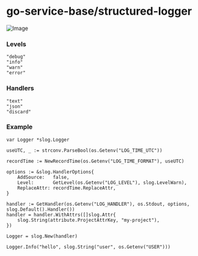 go-service-base/structured-logger
=======

![Image](https://img.shields.io/github/v/tag/SENERGY-Platform/go-service-base?filter=struct-logger%2A&label=latest)

### Levels

    "debug"
	"info"
	"warn"
	"error"

### Handlers

    "text"
    "json"
    "discard"

### Example

	var Logger *slog.Logger

	useUTC, _ := strconv.ParseBool(os.Getenv("LOG_TIME_UTC"))

	recordTime := NewRecordTime(os.Getenv("LOG_TIME_FORMAT"), useUTC)

	options := &slog.HandlerOptions{
		AddSource:   false,
		Level:       GetLevel(os.Getenv("LOG_LEVEL"), slog.LevelWarn),
		ReplaceAttr: recordTime.ReplaceAttr,
	}

	handler := GetHandler(os.Getenv("LOG_HANDLER"), os.Stdout, options, slog.Default().Handler())
	handler = handler.WithAttrs([]slog.Attr{
        slog.String(attribute.ProjectAttrKey, "my-project"),
	})

	Logger = slog.New(handler)

	Logger.Info("hello", slog.String("user", os.Getenv("USER")))